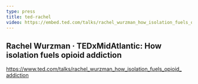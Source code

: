 ```yaml
---
type: press
title: ted-rachel
video: https://embed.ted.com/talks/rachel_wurzman_how_isolation_fuels_opioid_addiction
---
```


## Rachel Wurzman · TEDxMidAtlantic: How isolation fuels opioid addiction

<a href="https://www.ted.com/talks/rachel_wurzman_how_isolation_fuels_opioid_addiction" target="_blank">
  https://www.ted.com/talks/rachel_<wbr>wurzman_<wbr>how_<wbr>isolation_<wbr>fuels_<wbr>opioid_<wbr>addiction
</a>
